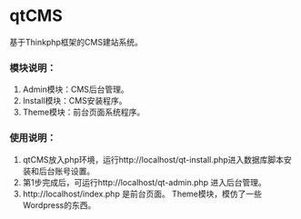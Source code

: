 ﻿# qtCMS
基于Thinkphp框架的CMS建站系统。  
### 模块说明：      
1. Admin模块：CMS后台管理。    
2. Install模块：CMS安装程序。    
3. Theme模块：前台页面系统程序。    
### 使用说明：
1. qtCMS放入php环境，运行http://localhost/qt-install.php进入数据库脚本安装和后台账号设置。
2. 第1步完成后，可运行http://localhost/qt-admin.php 进入后台管理。
3. http://localhost/index.php 是前台页面。
   Theme模块，模仿了一些Wordpress的东西。 


